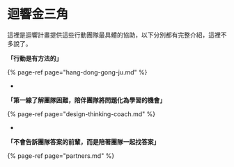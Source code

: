 # 迴響金三角

這裡是迴響計畫提供這些行動團隊最具體的協助，以下分別都有完整介紹，這裡不多說了。

**「行動是有方法的」**

{% page-ref page="hang-dong-gong-ju.md" %}

-

**「第一線了解團隊困難，陪伴團隊將問題化為學習的機會」**

{% page-ref page="design-thinking-coach.md" %}

-

**「不會告訴團隊答案的前輩，而是陪著團隊一起找答案」**

{% page-ref page="partners.md" %}


